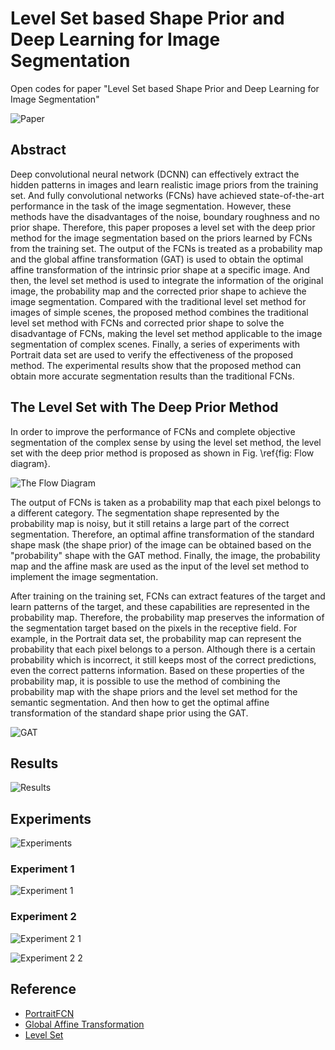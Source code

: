 # Level Set based Shape Prior and Deep Learning for Image Segmentation
Open codes for paper "Level Set based Shape Prior and Deep Learning for Image Segmentation"

![Paper](https://github.com/zsh965866221/LevelSet-ShapePrior-DeepLearning/blob/master/figs/Paper.png?raw=true)
## Abstract
Deep convolutional neural network (DCNN) can effectively extract the hidden patterns in images and learn realistic image priors from the training set. And fully convolutional networks (FCNs) have achieved state-of-the-art performance in the task of the image segmentation. However, these methods have the disadvantages of the noise, boundary roughness and no prior shape. Therefore, this paper proposes a level set with the deep prior method for the image segmentation based on the priors learned by FCNs from the training set. The output of the FCNs is treated as a probability map and the global affine transformation (GAT) is used to obtain the optimal affine transformation of the intrinsic prior shape at a specific image. And then, the level set method is used to integrate the information of the original image, the probability map and the corrected prior shape to achieve the image segmentation. Compared with the traditional level set method for images of simple scenes, the proposed method combines the traditional level set method with FCNs and corrected prior shape to solve the disadvantage of FCNs, making the level set method applicable to the image segmentation of complex scenes. Finally, a series of experiments with Portrait data set are used to verify the effectiveness of the proposed method. The experimental results show that the proposed method can obtain more accurate segmentation results than the traditional FCNs.


## The Level Set with The Deep Prior Method
In order to improve the performance of FCNs and complete objective segmentation of the complex sense by using the level set method, the level set with the deep prior method is proposed as shown in Fig. \ref{fig: Flow diagram}.

![The Flow Diagram](https://github.com/zsh965866221/LevelSet-ShapePrior-DeepLearning/blob/master/figs/Flow%20Diagram.png?raw=true)

The output of FCNs is taken as a probability map that each pixel belongs to a different category. The segmentation shape represented by the probability map is noisy, but it still retains a large part of the correct segmentation. Therefore, an optimal affine transformation of the standard shape mask (the shape prior) of the image can be obtained based on the "probability" shape with the GAT method. Finally, the image, the probability map and the affine mask are used as the input of the level set method to implement the image segmentation.

After training on the training set, FCNs can extract features of the target and learn patterns of the target, and these capabilities are represented in the probability map. Therefore, the probability map preserves the information of the segmentation target based on the pixels in the receptive field. For example, in the Portrait data set, the probability map can represent the probability that each pixel belongs to a person. Although there is a certain probability which is incorrect, it still keeps most of the correct predictions, even the correct patterns information. Based on these properties of the probability map, it is possible to use the method of combining the probability map with the shape priors and the level set method for the semantic segmentation. And then how to get the optimal affine transformation of the standard shape prior using the GAT.

![GAT](https://github.com/zsh965866221/LevelSet-ShapePrior-DeepLearning/blob/master/figs/GAT.png?raw=true)

## Results
![Results](https://github.com/zsh965866221/LevelSet-ShapePrior-DeepLearning/blob/master/figs/6.png?raw=true)

## Experiments
![Experiments](https://github.com/zsh965866221/LevelSet-ShapePrior-DeepLearning/blob/master/figs/Experiment.png?raw=true)
### Experiment 1
![Experiment 1](https://github.com/zsh965866221/LevelSet-ShapePrior-DeepLearning/blob/master/figs/Experiment1.png?raw=true)

### Experiment 2
![Experiment 2 1](https://github.com/zsh965866221/LevelSet-ShapePrior-DeepLearning/blob/master/figs/Experiment2_1.png?raw=true)

![Experiment 2 2](https://github.com/zsh965866221/LevelSet-ShapePrior-DeepLearning/blob/master/figs/Experiment2_2.png?raw=true)

## Reference

- [PortraitFCN](http://xiaoyongshen.me/webpage_portrait/index.html)
- [Global Affine Transformation](https://ieeexplore.ieee.org/abstract/document/735806/)
- [Level Set](http://www.engr.uconn.edu/~cmli/)

